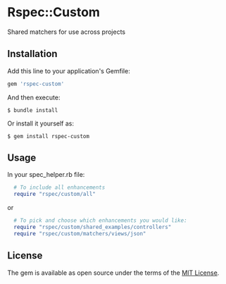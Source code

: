# Rspec::Custom

Shared matchers for use across projects

## Installation

Add this line to your application's Gemfile:

```ruby
gem 'rspec-custom'
```

And then execute:

    $ bundle install

Or install it yourself as:

    $ gem install rspec-custom

## Usage

In your spec_helper.rb file:

```ruby
  # To include all enhancements
  require "rspec/custom/all"
```

or

```ruby
  # To pick and choose which enhancements you would like:
  require "rspec/custom/shared_examples/controllers"
  require "rspec/custom/matchers/views/json"
```

## License

The gem is available as open source under the terms of the [MIT License](https://opensource.org/licenses/MIT).
